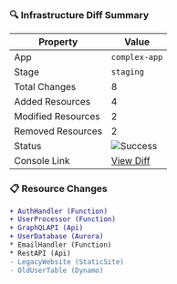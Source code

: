 ### 🔍 Infrastructure Diff Summary

| Property | Value |
|----------|-------|
| App | `complex-app` |
| Stage | `staging` |
| Total Changes | 8 |
| Added Resources | 4 |
| Modified Resources | 2 |
| Removed Resources | 2 |
| Status | ![Success](https://img.shields.io/badge/Status-Success-green) |
| Console Link | [View Diff](https://console.sst.dev/complex-app/staging/diffs/complex123) |

### 📋 Resource Changes

```diff
+ AuthHandler (Function)
+ UserProcessor (Function)
+ GraphQLAPI (Api)
+ UserDatabase (Aurora)
* EmailHandler (Function)
* RestAPI (Api)
- LegacyWebsite (StaticSite)
- OldUserTable (Dynamo)
```